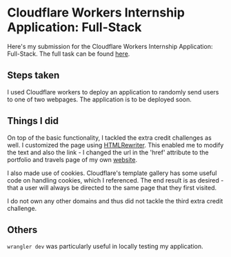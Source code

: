 # Cloudflare Workers Internship Application: Full-Stack

Here's my submission for the Cloudflare Workers Internship Application: Full-Stack. The full task can be found [here](https://github.com/cloudflare-internship-2020/internship-application-fullstack).

## Steps taken

I used Cloudflare workers to deploy an application to randomly send users to one of two webpages. The application is to be deployed soon.

## Things I did

On top of the basic functionality, I tackled the extra credit challenges as well.
I customized the page using [HTMLRewriter](https://developers.cloudflare.com/workers/reference/apis/html-rewriter/). This enabled me to modify the text and also the link - I changed the url in the 'href' attribute to the portfolio and travels page of my own [website](https://wenhongl.com/).

I also made use of cookies. Cloudflare's template gallery has some useful code on handling cookies, which I referenced. The end result is as desired - that a user will always be directed to the same page that they first visited.

I do not own any other domains and thus did not tackle the third extra credit challenge.

## Others

`wrangler dev` was particularly useful in locally testing my application.